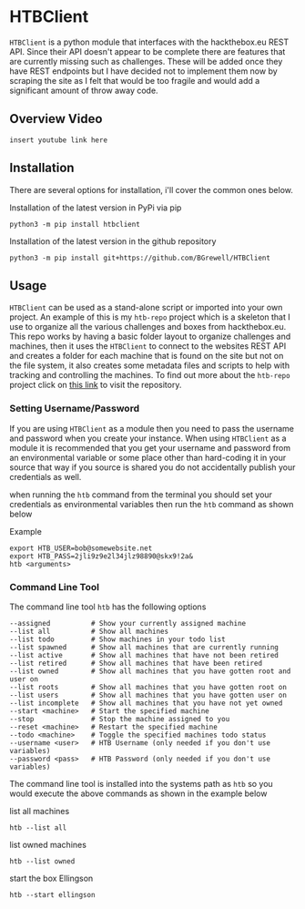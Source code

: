# HTBClient
`HTBClient` is a python module that interfaces with the hackthebox.eu REST API. Since their API doesn't appear to be 
complete there are features that are currently missing such as challenges. These will be added once they have REST
endpoints but I have decided not to implement them now by scraping the site as I felt that would be too fragile and
would add a significant amount of throw away code.

## Overview Video

`insert youtube link here`

## Installation
There are several options for installation, i'll cover the common ones below. 

Installation of the latest version in PyPi via pip
```
python3 -m pip install htbclient
```

Installation of the latest version in the github repository
```
python3 -m pip install git+https://github.com/BGrewell/HTBClient
```

## Usage
`HTBClient` can be used as a stand-alone script or imported into your own project. An example of this is my `htb-repo` 
project which is a skeleton that I use to organize all the various challenges and boxes from hackthebox.eu. This repo 
works by having a basic folder layout to organize challenges and machines, then it uses the `HTBClient` to connect to 
the websites REST API and creates a folder for each machine that is found on the site but not on the file system, it 
also creates some metadata files and scripts to help with tracking and controlling the machines. To find out more about 
the `htb-repo` project click on [this link](https://github.com/BGrewell/htb-repo) to visit the repository.

### Setting Username/Password
If you are using `HTBClient` as a module then you need to pass the username and password when you
create your instance. When using `HTBClient` as a module it is recommended that you get your username
and password from an environmental variable or some place other than hard-coding it in your source
that way if you source is shared you do not accidentally publish your credentials as well.

when running the `htb` command from the terminal you should set your credentials as environmental variables then
run the `htb` command as shown below

Example
```
export HTB_USER=bob@somewebsite.net
export HTB_PASS=2jli9z9e2l34jlz98890@skx9!2a&
htb <arguments>
```

### Command Line Tool
The command line tool `htb` has the following options

```shell
--assigned          # Show your currently assigned machine
--list all          # Show all machines
--list todo         # Show machines in your todo list
--list spawned      # Show all machines that are currently running
--list active       # Show all machines that have not been retired
--list retired      # Show all machines that have been retired
--list owned        # Show all machines that you have gotten root and user on
--list roots        # Show all machines that you have gotten root on
--list users        # Show all machines that you have gotten user on
--list incomplete   # Show all machines that you have not yet owned
--start <machine>   # Start the specified machine
--stop              # Stop the machine assigned to you
--reset <machine>   # Restart the specified machine
--todo <machine>    # Toggle the specified machines todo status
--username <user>   # HTB Username (only needed if you don't use variables)
--password <pass>   # HTB Password (only needed if you don't use variables)
```

The command line tool is installed into the systems path as `htb` so you would execute the above commands as shown in
the example below

list all machines
```shell
htb --list all
```

list owned machines
```shell
htb --list owned
```

start the box Ellingson
```shell
htb --start ellingson
```

